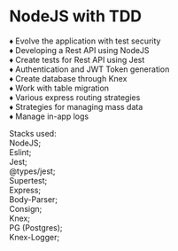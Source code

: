 # NodeJS with TDD

♦ Evolve the application with test security<br>
♦ Developing a Rest API using NodeJS<br>
♦ Create tests for Rest API using Jest<br>
♦ Authentication and JWT Token generation<br>
♦ Create database through Knex<br>
♦ Work with table migration<br>
♦ Various express routing strategies<br>
♦ Strategies for managing mass data<br>
♦ Manage in-app logs

Stacks used:<br>
NodeJS;<br>
Eslint;<br>
Jest;<br>
@types/jest;<br>
Supertest;<br>
Express;<br>
Body-Parser;<br>
Consign;<br>
Knex;<br>
PG (Postgres);<br>
Knex-Logger;
